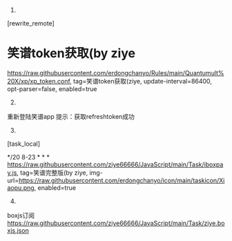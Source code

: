 1.
[rewrite_remote]
#
# 笑谱token获取(by ziye
https://raw.githubusercontent.com/erdongchanyo/Rules/main/Quantumult%20X/xp/xp_token.conf, tag=笑谱token获取(ziye, update-interval=86400, opt-parser=false, enabled=true

2.
重新登陆笑谱app
提示：获取refreshtoken成功

3.
[task_local]

*/20 8-23 * * * https://raw.githubusercontent.com/ziye66666/JavaScript/main/Task/iboxpay.js, tag=笑谱完整版(by ziye, img-url=https://raw.githubusercontent.com/erdongchanyo/icon/main/taskicon/Xiaopu.png, enabled=true

4.
boxjs订阅
https://raw.githubusercontent.com/ziye66666/JavaScript/main/Task/ziye.boxjs.json
